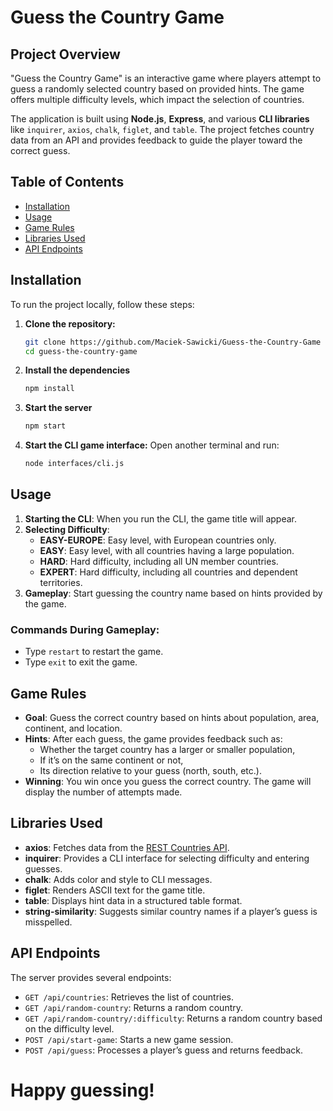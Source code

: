 # Guess the Country Game

## Project Overview
"Guess the Country Game" is an interactive game where players attempt to guess a randomly selected country based on provided hints. The game offers multiple difficulty levels, which impact the selection of countries.

The application is built using **Node.js**, **Express**, and various **CLI libraries** like `inquirer`, `axios`, `chalk`, `figlet`, and `table`. The project fetches country data from an API and provides feedback to guide the player toward the correct guess.

## Table of Contents
- [Installation](#installation)
- [Usage](#usage)
- [Game Rules](#game-rules)
- [Libraries Used](#libraries-used)
- [API Endpoints](#api-endpoints)

## Installation
To run the project locally, follow these steps:

1. **Clone the repository:**
   ```bash
   git clone https://github.com/Maciek-Sawicki/Guess-the-Country-Game
   cd guess-the-country-game
   ```
2. **Install the dependencies**
   ```bash
   npm install
   ```
3. **Start the server**
    ```bash
    npm start
    ```
3. **Start the CLI game interface:**
Open another terminal and run:
    ```bash
    node interfaces/cli.js
    ```

## Usage

1. **Starting the CLI**: When you run the CLI, the game title will appear.
2. **Selecting Difficulty**:
   - **EASY-EUROPE**: Easy level, with European countries only.
   - **EASY**: Easy level, with all countries having a large population.
   - **HARD**: Hard difficulty, including all UN member countries.
   - **EXPERT**: Hard difficulty, including all countries and dependent territories.
3. **Gameplay**: Start guessing the country name based on hints provided by the game.

### Commands During Gameplay:
- Type `restart` to restart the game.
- Type `exit` to exit the game.

## Game Rules
- **Goal**: Guess the correct country based on hints about population, area, continent, and location.
- **Hints**: After each guess, the game provides feedback such as:
  - Whether the target country has a larger or smaller population,
  - If it’s on the same continent or not,
  - Its direction relative to your guess (north, south, etc.).
- **Winning**: You win once you guess the correct country. The game will display the number of attempts made.

## Libraries Used
- **axios**: Fetches data from the [REST Countries API](https://restcountries.com/).
- **inquirer**: Provides a CLI interface for selecting difficulty and entering guesses.
- **chalk**: Adds color and style to CLI messages.
- **figlet**: Renders ASCII text for the game title.
- **table**: Displays hint data in a structured table format.
- **string-similarity**: Suggests similar country names if a player’s guess is misspelled.

## API Endpoints
The server provides several endpoints:

- `GET /api/countries`: Retrieves the list of countries.
- `GET /api/random-country`: Returns a random country.
- `GET /api/random-country/:difficulty`: Returns a random country based on the difficulty level.
- `POST /api/start-game`: Starts a new game session.
- `POST /api/guess`: Processes a player’s guess and returns feedback.

# Happy guessing!
